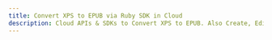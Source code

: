---title: Convert XPS to EPUB via Ruby SDK in Clouddescription: Cloud APIs & SDKs to Convert XPS to EPUB. Also Create, Edit & Render Microsoft Word & OpenOffice documents in the Cloud.---